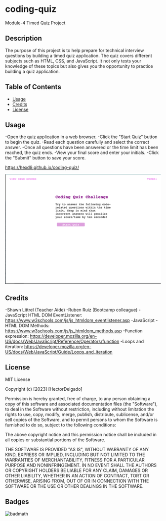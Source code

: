 # coding-quiz
Module-4 Timed Quiz Project
## Description

The purpose of this project is to help prepare for technical interview questions by building a timed quiz application. The quiz covers different subjects such as HTML, CSS, and JavaScript. It not only tests your knowledge of these topics but also gives you the opportunity to practice building a quiz application.

## Table of Contents 

- [Usage](#usage)
- [Credits](#credits)
- [License](#license)


## Usage

-Open the quiz application in a web browser.
-Click the "Start Quiz" button to begin the quiz.
-Read each question carefully and select the correct answer.
-Once all questions have been answered or the time limit has been reached, the quiz ends.
-View your final score and enter your initials.
-Click the "Submit" button to save your score.

https://hexd9.github.io/coding-quiz/

![alt text](assets/images/quiz.png)

## Credits

-Shawn Littrel (Teacher Aide)
-Ruben Ruiz (Bootcamp colleague)
-JavaScript HTML DOM EventListener: https://www.w3schools.com/js/js_htmldom_eventlistener.asp
-JavaScript - HTML DOM Methods: https://www.w3schools.com/js/js_htmldom_methods.asp
-Function expression: https://developer.mozilla.org/en-US/docs/Web/JavaScript/Reference/Operators/function
-Loops and iteration: https://developer.mozilla.org/en-US/docs/Web/JavaScript/Guide/Loops_and_iteration

## License

MIT License

Copyright (c) [2023] [HectorDelgado]

Permission is hereby granted, free of charge, to any person obtaining a copy of this software and associated documentation files (the "Software"), to deal in the Software without restriction, including without limitation the rights to use, copy, modify, merge, publish, distribute, sublicense, and/or sell copies of the Software, and to permit persons to whom the Software is furnished to do so, subject to the following conditions:

The above copyright notice and this permission notice shall be included in all copies or substantial portions of the Software.

THE SOFTWARE IS PROVIDED "AS IS", WITHOUT WARRANTY OF ANY KIND, EXPRESS OR IMPLIED, INCLUDING BUT NOT LIMITED TO THE WARRANTIES OF MERCHANTABILITY, FITNESS FOR A PARTICULAR PURPOSE AND NONINFRINGEMENT. IN NO EVENT SHALL THE AUTHORS OR COPYRIGHT HOLDERS BE LIABLE FOR ANY CLAIM, DAMAGES OR OTHER LIABILITY, WHETHER IN AN ACTION OF CONTRACT, TORT OR OTHERWISE, ARISING FROM, OUT OF OR IN CONNECTION WITH THE SOFTWARE OR THE USE OR OTHER DEALINGS IN THE SOFTWARE.

## Badges

![badmath](https://img.shields.io/badge/module--4-timed%20quiz%20app-blue)


